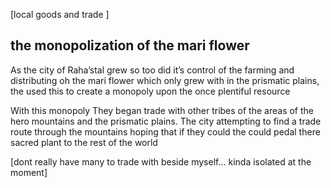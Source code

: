 [local goods and trade ] 

## the monopolization of the mari flower 

As the city of Raha’stal grew so too did it’s control of the farming and distributing  oh the mari flower  which only grew with in the prismatic plains, the used this to create a monopoly upon the once plentiful resource 

With this monopoly They began trade  with other tribes of the areas of the hero mountains and the prismatic plains. The city  attempting to find a trade route through the mountains hoping that if they could the could pedal there sacred plant to the rest of the world

[dont really have many to trade with beside myself... kinda isolated at the moment]